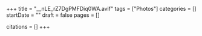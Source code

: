 +++
title = "__nLE_rZ7DgPMFDiq0WA.avif"
tags = ["Photos"]
categories = []
startDate = ""
draft = false
pages = []

citations = []
+++
